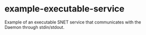 # example-executable-service
Example of an executable SNET service that communicates with the Daemon through stdin/stdout.

